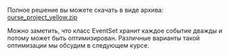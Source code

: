 Полное решение вы можете скачать в виде архива:
[ourse_project_yellow.zip](https://d3c33hcgiwev3.cloudfront.net/_d042cde1aa2d64f4f0d61698fa416c21_course_project_yellow.zip?Expires=1569628800&Signature=iTrRGEDjehctbf1DIgWVegx7o5pXSJ1AliGQ4~-whgCLatPu8GYhOqO8H3hJZW6oX-9TVwxMhax2WayNDNjl6DRj8o86kAr8b3NdhI6ZvTW2s0eBumEhrcOGs0JZ2cdANGRWRdPjil4L-3f8-yoDFUN5kgURWurjPlcvbTh5K6Y_&Key-Pair-Id=APKAJLTNE6QMUY6HBC5A)

Можно заметить, что класс EventSet хранит каждое событие дважды и потому может быть оптимизирован. Различные варианты такой оптимизации мы обсудим в следующем курсе.